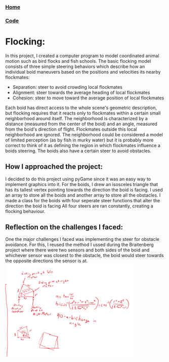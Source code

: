 ### [Home](index.html)
### [Code](https://github.com/mrprokoala/flocking)

# Flocking: 
In this project, I created a computer program to model coordinated animal motion such as bird flocks and fish schools. The basic flocking
model consists of three simple steering behaviors which describe how an individual boid maneuvers based on the positions and velocities
its nearby flockmates:
*   Separation: steer to avoid crowding local flockmates
*   Alignment: steer towards the average heading of local flockmates
*   Cohesion: steer to move toward the average position of local flockmates

Each boid has direct access to the whole scene's geometric description, but flocking requires that it reacts only to flockmates within a 
certain small neighborhood around itself. The neighborhood is characterized by a distance (measured from the center of the boid) and an 
angle, measured from the boid's direction of flight. Flockmates outside this local neighborhood are ignored. The neighborhood could be 
considered a model of limited perception (as by fish in murky water) but it is probably more correct to think of it as defining the region 
in which flockmates influence a boids steering. The boids also have a certain steer to avoid obstacles.

## How I approached the project: 
I decided to do this project using pyGame since it was an easy way to implement graphics into it. For the boids, I drew an isosceles
triangle that has its tallest vertex pointing towards the direction the boid is facing. I used an array to store all the boids and another
array to store all the obstacles. I made a class for the boids with four seperate steer functions that alter the direction the boid is facing
All four steers are ran constantly, creating a flocking behaviour.
 
## Reflection on the challenges I faced: 
One the major challenges I faced was implementing the steer for obstacle avoidance. For this, I reused the method I ussed during the
Braitenberg project where there were two sensors and both sides of the boid and whichever sensor was closest to the obstacle, the boid would
steer towards the opposite directions the sensor is at.
![Photo 2](braitenberg-work2.PNG "Work")
